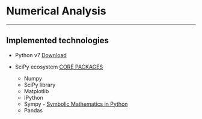 # Numerical Analysis

---

## Implemented technologies

- Python v7 [Download]( https://www.python.org/downloads/release/python-370/ "Python v7")

- SciPy ecosystem [CORE PACKAGES]( https://scipy.org/install.html "SciPy") 
  - Numpy
  - SciPy library
  - Matplotlib
  - IPython
  - Sympy - [Symbolic Mathematics in Python]( https://www.scipy-lectures.org/advanced/sympy.html "Chapters")
  - Pandas

